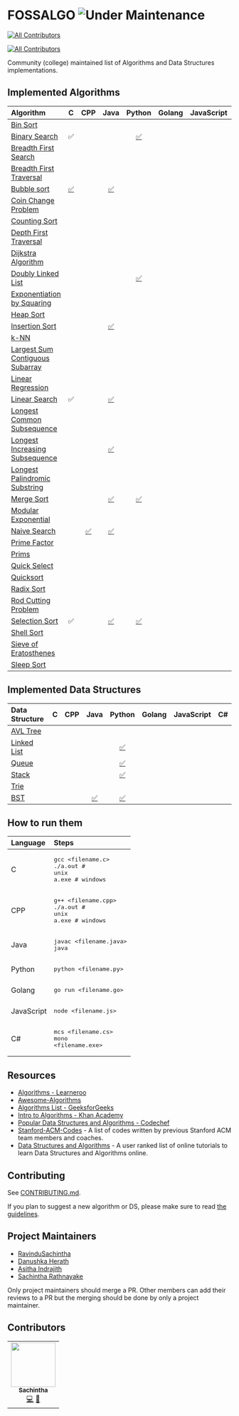 # FOSSALGO ![Under Maintenance](https://img.shields.io/badge/Under%20Maintenance-Locked-red)
<!-- ALL-CONTRIBUTORS-BADGE:START - Do not remove or modify this section -->
[![All Contributors](https://img.shields.io/badge/all_contributors-1-orange.svg?style=flat-square)](#contributors-)
<!-- ALL-CONTRIBUTORS-BADGE:END -->
<!-- ALL-CONTRIBUTORS-BADGE:START - Do not remove or modify this section -->
[![All Contributors](https://img.shields.io/badge/all_contributors-0-orange.svg?style=flat-square)](#contributors-)
<!-- ALL-CONTRIBUTORS-BADGE:END -->

Community (college) maintained list of Algorithms and Data Structures implementations.

## Implemented Algorithms

| Algorithm                                                                                                           | C                                                   | CPP                                                     | Java                                                              | Python                                                             | Golang              | JavaScript          | C#                  |
| :---                                                                                                                | :---:                                               | :---:                                                   | :---:                                                             | :---:                                                              | :---:               | :---:               | :---:               |
| [Bin Sort](http://www.cdn.geeksforgeeks.org/bucket-sort-2/)                                                         |                                                     |                                                         |                                                                   |                                                                    |                     |                     |                     |
| [Binary Search](https://en.wikipedia.org/wiki/Binary_search_algorithm)                                              | :white_check_mark:                                  |                                                         |                                                                   | [:white_check_mark:](binary%20search/Binary%20search.py)           |                     |                     |                     |
| [Breadth First Search](https://en.wikipedia.org/wiki/Breadth-first_search)                                          |                                                     |                                                         |                                                                   |                                                                    |                     |                     |                     |
| [Breadth First Traversal](https://www.cs.bu.edu/teaching/c/tree/breadth-first/)                                     |                                                     |                                                         |                                                                   |                                                                    |                     |                     |                     |
| [Bubble sort](https://en.wikipedia.org/wiki/Breadth-first_search)                                                   | [:white_check_mark:](bubble%20sort/bubble%20sort.c) |                                                         | [:white_check_mark:](bubble%20sort/bubbleSort.java)               |                                                                    |                     |                     |                     |
| [Coin Change Problem](http://www.algorithmist.com/index.php/Coin_Change)                                            |                                                     |                                                         |                                                                   |                                                                    |                     |                     |                     |
| [Counting Sort](http://www.geeksforgeeks.org/counting-sort/)                                                        |                                                     |                                                         |                                                                   |                                                                    |                     |                     |                     |
| [Depth First Traversal](http://www.geeksforgeeks.org/depth-first-traversal-for-a-graph/)                            |                                                     |                                                         |                                                                   |                                                                    |                     |                     |                     |
| [Dijkstra Algorithm](https://en.wikipedia.org/wiki/Dijkstra's_algorithm)                                            |                                                     |                                                         |                                                                   |                                                                    |                     |                     |                     |
| [Doubly Linked List](https://en.wikipedia.org/wiki/Doubly_linked_list)                                              |                                                     |                                                         |                                                                   | [:white_check_mark:](doubly%20linked%20list/doubly_linked_list.py) |                     |                     |                     |
| [Exponentiation by Squaring](https://en.wikipedia.org/wiki/Exponentiation_by_squaring)                              |                                                     |                                                         |                                                                   |                                                                    |                     |                     |                     |
| [Heap Sort](https://en.wikipedia.org/wiki/Heapsort)                                                                 |                                                     |                                                         |                                                                   |                                                                    |                     |                     |                     |
| [Insertion Sort](https://en.wikipedia.org/wiki/Insertion_sort)                                                      |                                                     |                                                         | [:white_check_mark:](insertion%20sort/InsertionSort.java)         |                                                                    |                     |                     |                     |
| [k-NN](https://en.wikipedia.org/wiki/K-nearest_neighbors_algorithm)                                                 |                                                     |                                                         |                                                                   |                                                                    |                     |                     |                     |
| [Largest Sum Contiguous Subarray](http://www.geeksforgeeks.org/largest-sum-contiguous-subarray/)                    |                                                     |                                                         |                                                                   |                                                                    |                     |                     |                     |
| [Linear Regression](https://en.wikipedia.org/wiki/Linear_regression)                                                |                                                     |                                                         |                                                                   |                                                                    |                     |                     |                     |
| [Linear Search](https://en.wikipedia.org/wiki/Linear_search)                                                        | :white_check_mark:                                  |                                                         | [:white_check_mark:](linear%20search/linearSearch.java)           |                                                                    |                     |                     |                     |
| [Longest Common Subsequence](http://www.geeksforgeeks.org/dynamic-programming-set-4-longest-common-subsequence)     |                                                     |                                                         |                                                                   |                                                                    |                     |                     |                     |
| [Longest Increasing Subsequence](https://www.geeksforgeeks.org/longest-increasing-subsequence-dp-3/)                |                                                     |                                                         | [:white_check_mark:](longest%20increasing%20subsequence/Lis.java) |                                                                    |                     |                     |                     |
| [Longest Palindromic Substring](http://www.geeksforgeeks.org/longest-palindrome-substring-set-1/)                   |                                                     |                                                         |                                                                   |                                                                    |                     |                     |                     |
| [Merge Sort](https://www.khanacademy.org/computing/computer-science/algorithms/merge-sort/a/overview-of-merge-sort) |                                                     |                                                         | [:white_check_mark:](merge%20sort/MergeSort.java)                 | [:white_check_mark:](merge%20sort/mergesort.py)                    |                     |                     |                     |
| [Modular Exponential](http://www.geeksforgeeks.org/modular-exponentiation-power-in-modular-arithmetic/)             |                                                     |                                                         |                                                                   |                                                                    |                     |                     |                     |
| [Naive Search](https://en.wikipedia.org/wiki/Prime_factor)                                                          |                                                     | [:white_check_mark:](naive%20search/Naive%20search.cpp) | [:white_check_mark:](naive%20search/naive.java)                   |                                                                    |                     |                     |                     |
| [Prime Factor](https://en.wikipedia.org/wiki/Prime_factor)                                                          |                                                     |                                                         |                                                                   |                                                                    |                     |                     |                     |
| [Prims](https://en.wikipedia.org/wiki/Prim%27s_algorithm)                                                           |                                                     |                                                         |                                                                   |                                                                    |                     |                     |                     |
| [Quick Select](https://en.wikipedia.org/wiki/Quickselect)                                                           |                                                     |                                                         |                                                                   |                                                                    |                     |                     |                     |
| [Quicksort](https://en.wikipedia.org/wiki/Quicksort)                                                                |                                                     |                                                         |                                                                   |                                                                    |                     |                     |                     |
| [Radix Sort](http://www.geeksforgeeks.org/radix-sort/)                                                              |                                                     |                                                         |                                                                   |                                                                    |                     |                     |                     |
| [Rod Cutting Problem](http://www.geeksforgeeks.org/dynamic-programming-set-13-cutting-a-rod/)                       |                                                     |                                                         |                                                                   |                                                                    |                     |                     |                     |
| [Selection Sort](https://www.geeksforgeeks.org/selection-sort/)                                                     | :white_check_mark:                                  |                                                         | [:white_check_mark:](selection%20sort/SelectionSort.java)         | [:white_check_mark:](selection%20sort/selection%20sort.py)         |                     |                     |                     |
| [Shell Sort](https://en.wikipedia.org/wiki/Shellsort)                                                               |                                                     |                                                         |                                                                   |                                                                    |                     |                     |                     |
| [Sieve of Eratosthenes](https://en.wikipedia.org/wiki/Sieve_of_Eratosthenes)                                        |                                                     |                                                         |                                                                   |                                                                    |                     |                     |                     |
| [Sleep Sort](http://www.geeksforgeeks.org/sleep-sort-king-laziness-sorting-sleeping/)                               |                                                     |                                                         |                                                                   |                                                                    |                     |                     |                     |

## Implemented Data Structures

| Data Structure                                                    | C                  | CPP                | Java                                                  | Python                                                                 | Golang              | JavaScript          | C#                  |
| :---                                                              | :---:              | :---:              | :---:                                                 | :---:                                                                  | :---:               | :---:               | :---:               |
| [AVL Tree](http://www.geeksforgeeks.org/avl-tree-set-1-insertion) |                    |                    |                                                       |                                                                        |                     |                     |                     |
| [Linked List](https://en.wikipedia.org/wiki/Linked_list)          |                    |                    |                                                       | [:white_check_mark:](linked%20list/linked%20list.py)                   |                     |                     |                     |
| [Queue](https://en.wikipedia.org/wiki/Queue_(abstract_data_type)) |                    |                    |                                                       | [:white_check_mark:](queue/Queue.py)                                   |                     |                     |                     |
| [Stack](https://en.wikipedia.org/wiki/Stack_(abstract_data_type)) |                    |                    |                                                       | [:white_check_mark:](stack/stack.py)                                   |                     |                     |                     |
| [Trie](https://en.wikipedia.org/wiki/Trie)                        |                    |                    |                                                       |                                                                        |                     |                     |                     |
| [BST](https://en.wikipedia.org/wiki/Binary_search_tree)           |                    |                    | [:white_check_mark:](binary%20search%20tree/BST.java) | [:white_check_mark:](binary%20search%20tree/binary%20search%20tree.py) |                     |                     |                     |

## How to run them

| Language        | Steps                                                              |
| :---            | :---                                                               |
| C               | <pre>gcc <filename.c><br>./a.out  # unix<br>a.exe  # windows</pre> |
| CPP             | <pre>g++ <filename.cpp><br>./a.out # unix<br>a.exe # windows</pre> |
| Java            | <pre>javac <filename.java><br>java <filename></pre>                |
| Python          | <pre>python <filename.py></pre>                                    |
| Golang          | <pre>go run <filename.go></pre>                                    |
| JavaScript      | <pre>node <filename.js></pre>                                      |
| C#              | <pre>mcs <filename.cs><br/>mono <filename.exe></pre>               |

## Resources

  * [Algorithms - Learneroo](https://www.learneroo.com/subjects/8)
  * [Awesome-Algorithms](https://github.com/tayllan/awesome-algorithms)
  * [Algorithms List - GeeksforGeeks](http://www.geeksforgeeks.org/fundamentals-of-algorithms/)
  * [Intro to Algorithms - Khan Academy](https://www.khanacademy.org/computing/computer-science/algorithms)
  * [Popular Data Structures and Algorithms - Codechef](https://discuss.codechef.com/questions/48877/data-structures-and-algorithms)
  * [Stanford-ACM-Codes](https://github.com/jaehyunp/stanfordacm) - A list of codes written by previous Stanford ACM team members and coaches.
  * [Data Structures and Algorithms](https://hackr.io/tutorials/learn-data-structures-algorithms) - A user ranked list of online tutorials to learn Data Structures and Algorithms online. 

## Contributing

See [CONTRIBUTING.md](CONTRIBUTING.md).

If you plan to suggest a new algorithm or DS, please make sure to read [the guidelines](CONTRIBUTING.md#sa).

## Project Maintainers

  * [RavinduSachintha](https://github.com/RavinduSachintha)
  * [Danushka Herath](https://github.com/danushka96)
  * [Asitha Indrajith](https://github.com/AsithaIndrajith)
  * [Sachintha Rathnayake](https://github.com/Sacheerc)

Only project maintainers should merge a PR. Other members can add their reviews to a PR but the merging should be done by only a project maintainer.

## Contributors

<!-- ALL-CONTRIBUTORS-LIST:START - Do not remove or modify this section -->
<!-- prettier-ignore-start -->
<!-- markdownlint-disable -->
<table>
  <tr>
    <td align="center"><a href="https://github.com/RavinduSachintha"><img src="https://avatars3.githubusercontent.com/u/25032998?v=4?s=100" width="100px;" alt=""/><br /><sub><b>Sachintha</b></sub></a><br /><a href="https://github.com/FOSS-UCSC/FOSSALGO/commits?author=RavinduSachintha" title="Code">💻</a> <a href="https://github.com/FOSS-UCSC/FOSSALGO/commits?author=RavinduSachintha" title="Documentation">📖</a></td>
  </tr>
</table>

<!-- markdownlint-restore -->
<!-- prettier-ignore-end -->

<!-- ALL-CONTRIBUTORS-LIST:END -->
<!-- ALL-CONTRIBUTORS-LIST:START - Do not remove or modify this section -->
<!-- prettier-ignore-start -->
<!-- markdownlint-disable -->
<!-- markdownlint-restore -->
<!-- prettier-ignore-end -->
<!-- ALL-CONTRIBUTORS-LIST:END -->

